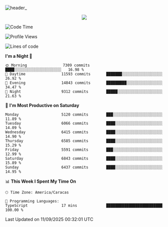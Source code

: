 ![header_](https://github.com/user-attachments/assets/4010d822-ccdc-4198-b608-18c773338d18)


<p align="center">
  <a href="http://www.github.com/thevacs">
    <img src="https://github-readme-streak-stats.herokuapp.com/?user=thevacs&stroke=ffffff&background=1c1917&ring=0891b2&fire=0891b2&currStreakNum=ffffff&currStreakLabel=0891b2&sideNums=ffffff&sideLabels=ffffff&dates=ffffff&hide_border=true" />
  </a>
</p>

<!--START_SECTION:waka-->
![Code Time](http://img.shields.io/badge/Code%20Time-3%2C648%20hrs%2033%20mins-blue)

![Profile Views](http://img.shields.io/badge/Profile%20Views-0-blue)

![Lines of code](https://img.shields.io/badge/From%20Hello%20World%20I%27ve%20Written-8.0%20million%20lines%20of%20code-blue)

**I'm a Night 🦉** 

```text
🌞 Morning                7309 commits        ████░░░░░░░░░░░░░░░░░░░░░   16.98 % 
🌆 Daytime                11593 commits       ███████░░░░░░░░░░░░░░░░░░   26.92 % 
🌃 Evening                14843 commits       █████████░░░░░░░░░░░░░░░░   34.47 % 
🌙 Night                  9312 commits        █████░░░░░░░░░░░░░░░░░░░░   21.63 % 
```
📅 **I'm Most Productive on Saturday** 

```text
Monday                   5120 commits        ███░░░░░░░░░░░░░░░░░░░░░░   11.89 % 
Tuesday                  6066 commits        ████░░░░░░░░░░░░░░░░░░░░░   14.09 % 
Wednesday                6415 commits        ████░░░░░░░░░░░░░░░░░░░░░   14.90 % 
Thursday                 6585 commits        ████░░░░░░░░░░░░░░░░░░░░░   15.29 % 
Friday                   5591 commits        ███░░░░░░░░░░░░░░░░░░░░░░   12.99 % 
Saturday                 6843 commits        ████░░░░░░░░░░░░░░░░░░░░░   15.89 % 
Sunday                   6437 commits        ████░░░░░░░░░░░░░░░░░░░░░   14.95 % 
```


📊 **This Week I Spent My Time On** 

```text
🕑︎ Time Zone: America/Caracas

💬 Programming Languages: 
TypeScript               17 mins             █████████████████████████   100.00 % 
```


 Last Updated on 11/09/2025 00:32:01 UTC
<!--END_SECTION:waka-->
